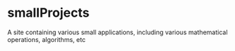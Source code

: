 # smallProjects
A site containing various small applications, including various mathematical operations, algorithms, etc
